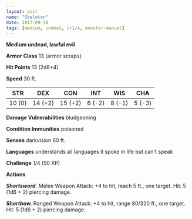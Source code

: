 ```yaml
---
layout: post
name: "Skeleton"
date: 2017-09-10
tags: [medium, undead, cr1/4, monster-manual]
---
```


**Medium undead, lawful evil**

**Armor Class** 13 (armor scraps)

**Hit Points** 13 (2d8+4)

**Speed** 30 ft.

|   STR   |   DEX   |   CON   |   INT   |   WIS   |   CHA   |
|:-----:|:-----:|:-----:|:-----:|:-----:|:-----:|
| 10 (0) | 14 (+2) | 15 (+2) | 6 (-2) | 8 (-1) | 5 (-3) |

**Damage Vulnerabilities** bludgeoning

**Condition Immunities** poisoned

**Senses** darkvision 60 ft.

**Languages** understands all languages it spoke in life but can't speak

**Challenge** 1/4 (50 XP)

**Actions**

***Shortsword.*** Melee Weapon Attack: +4 to hit, reach 5 ft., one target. Hit: 5 (1d6 + 2) piercing damage.

***Shortbow.*** Ranged Weapon Attack: +4 to hit, range 80/320 ft., one target. Hit: 5 (1d6 + 2) piercing damage.

